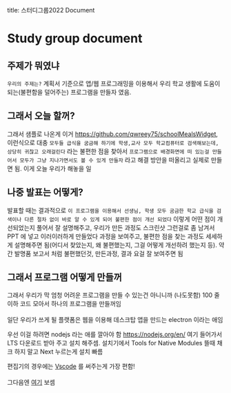 title: 스터디그룹2022 Document

# Study group document

## 주제가 뭐였냐
`우리의 주제는?` 계획서 기준으로 앱/웹 프로그래밍을 이용해서 우리 학교 생활에 도움이 되는(불편함을 덜어주는) 프로그램을 만들자 였음.

## 그래서 오늘 할꺼?
그래서 샘플로 나온게 이거 <https://github.com/qwreey75/schoolMealsWidget>, 이런식으로 대충 `모두들 급식을 굼금해 하기에 학생,교사 모두 학교컴퓨터로 검색해보는데, 상당히 귀찮고 오래걸린다` 라는 불편한 점을 찾아서 `프로그램으로 배경화면에 떠 있는걸 만들어서 모두가 그냥 지나가면서도 볼 수 있게 만들자` 라고 해결 방안을 떠올리고 실제로 만들면 됨. 이게 오늘 우리가 해놓을 일

## 나중 발표는 어떻게?
발표할 때는 결과적으로 `이 프로그램을 이용해서 선생님, 학생 모두 굼금한 학교 급식을 검색이나 다른 절차 없이 바로 알 수 있게 되어 불편한 점이 개선 되었다` 이렇게 어떤 점이 개선되었는지 풀어서 잘 설명해주고, 우리가 만든 과정도 스크린샷 그런걸로 좀 남겨서 PPT 에 넣고 이러이러하게 만들었다 과정을 보여주고, 불편한 점을 찾는 과정도 세세하게 설명해주면 됨(어디서 찾았는지, 왜 불편했는지, 그걸 어떻게 개선하려 했는지 등). 약간 발명품 보고서 처럼 불편했던것, 만든과정, 결과 요걸 잘 보여주면 됨

## 그래서 프로그램 어떻게 만들꺼
그래서 우리가 막 엄청 어려운 프로그램을 만들 수 있는건 아니니까 (나도못함) 100 줄 이하 코드 모아서 하나의 프로그램을 만들꺼임
</br></br>
일단 우리가 쓰게 될 플랫폼은 웹을 이용해 데스크탑 앱을 만드는 electron 이라는 애임

우선 이걸 하려면 nodejs 라는 애를 깔아야 함 <https://nodejs.org/en/> 여기 들어가서 LTS 다운로드 받아 주고 설치 해주셈. 설치기에서 Tools for Native Modules 뜰때 채크 하지 말고 Next 누르는게 설치 빠름

편집기의 경우에는 [Vscode](https://code.visualstudio.com/) 를 써주는게 가장 편함!
</br></br>
그다음엔 [여기](./studygroup2022Dev) 보셈
